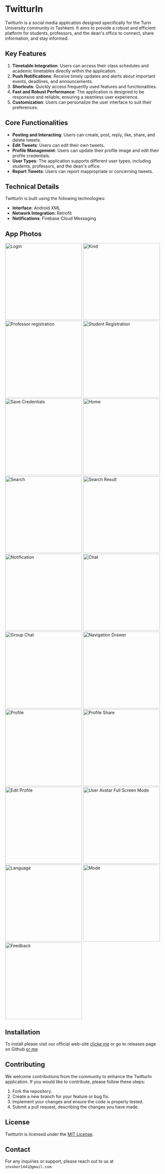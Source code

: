 # TwitturIn

TwitturIn is a social media application designed specifically for the Turin University community in Tashkent. It aims to provide a robust and efficient platform for students, professors, and the dean's office to connect, share information, and stay informed.

## Key Features

1. **Timetable Integration**: Users can access their class schedules and academic timetables directly within the application.
2. **Push Notifications**: Receive timely updates and alerts about important events, deadlines, and announcements.
3. **Shortcuts**: Quickly access frequently used features and functionalities.
4. **Fast and Robust Performance**: The application is designed to be responsive and reliable, ensuring a seamless user experience.
5. **Customization**: Users can personalize the user interface to suit their preferences.

## Core Functionalities

- **Posting and Interacting**: Users can create, post, reply, like, share, and delete tweets.
- **Edit Tweets**: Users can edit their own tweets.
- **Profile Management**: Users can update their profile image and edit their profile credentials.
- **User Types**: The application supports different user types, including students, professors, and the dean's office.
- **Report Tweets**: Users can report inappropriate or concerning tweets.

## Technical Details

TwitturIn is built using the following technologies:

- **Interface**: Android XML 
- **Network Integration**: Retrofit
- **Notifications**: Firebase Cloud Messaging


## App Photos

<img src="https://github.com/user-attachments/assets/49f81c7e-4852-48c0-9208-3b2f786f11ca" alt="Login" width="250"/>

<img src="https://github.com/user-attachments/assets/68beaa74-a942-4f04-9a89-7ef2f16f4e36" alt="Kind" width="250"/>

<img src="https://github.com/user-attachments/assets/c5a88794-2285-47d2-976e-fd261c74eb3d" alt="Professor registration" width="250"/>

<img src="https://github.com/user-attachments/assets/565927d2-f723-4560-94d5-d44b3f8ab52e" alt="Student Registration" width="250"/>

<img src="https://github.com/user-attachments/assets/ad20d1ee-128f-4fe7-a500-1805d410a46a" alt="Save Credentials" width="250"/>

<img src="https://github.com/user-attachments/assets/340f22df-7585-4179-b8ee-bf582f03c15f" alt="Home" width="250"/>

<img src="https://github.com/user-attachments/assets/c6cc5f9a-273f-49f3-b8e6-5d4d2c326918" alt="Search" width="250"/>

<img src="https://github.com/user-attachments/assets/4cd6f33b-54b1-4214-9c13-f1fbef33b1d0" alt="Search Result" width="250"/>

<img src="https://github.com/user-attachments/assets/3a36dd77-aad7-44b0-a306-187b8c32ddd8" alt="Notification" width="250"/>

<img src="https://github.com/user-attachments/assets/6675739d-8006-41d2-886b-f8a861f6e8ef" alt="Chat" width="250"/>

<img src="https://github.com/user-attachments/assets/e2cc5748-f8f9-4b27-b955-8ab2c47c82d3" alt="Group Chat" width="250"/>

<img src="https://github.com/user-attachments/assets/70f53975-34ea-40ca-b71b-c5c2b7425534" alt="Navigation Drawer" width="250"/>

<img src="https://github.com/user-attachments/assets/5b759f9d-dafd-4fe8-93ae-90cc102bb36f" alt="Profile" width="250"/>

<img src="https://github.com/user-attachments/assets/7a71904b-b0c9-4e4e-b028-05b37277237d" alt="Profile Share" width="250"/>

<img src="https://github.com/user-attachments/assets/1a5d03d8-b249-4c5c-b725-33bff3d39ab3" alt="Edit Profile" width="250"/>

<img src="https://github.com/user-attachments/assets/3d4c33da-5c46-480a-97d3-3e7b9090ff4a" alt="User Avatar Full Screen Mode" width="250"/>

<img src="https://github.com/user-attachments/assets/3e8b8d56-e5b2-40bf-a9ac-7d4a79abaf2f" alt="Language" width="250"/>

<img src="https://github.com/user-attachments/assets/72b963cc-ca1d-4692-954e-890812697a12" alt="Mode" width="250"/>

<img src="https://github.com/user-attachments/assets/3038d5cf-a4b4-41fd-9a04-5618daa0dbd4" alt="Feedback" width="250"/>


## Installation

To install please visit our official web-site [clicke me](https://twitturin.onrender.com/) or go to releases page on Github [or me](https://github.com/extractive-mana-pulse/Twittur-In-/releases)

## Contributing

We welcome contributions from the community to enhance the TwitturIn application. If you would like to contribute, please follow these steps:

1. Fork the repository.
2. Create a new branch for your feature or bug fix.
3. Implement your changes and ensure the code is properly tested.
4. Submit a pull request, describing the changes you have made.

## License

TwitturIn is licensed under the [MIT License](LICENSE).

## Contact

For any inquiries or support, please reach out to us at `invoker1441@gmail.com`.
